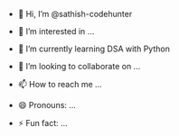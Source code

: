 - 👋 Hi, I’m @sathish-codehunter 

- 👀 I’m interested in ...
- 🌱 I’m currently learning DSA with Python
- 💞️ I’m looking to collaborate on ...

- 📫 How to reach me ...
- 😄 Pronouns: ...
- ⚡ Fun fact: ...


<!---
sathish-codehunter/sathish-codehunter is a ✨ special ✨ repository because its `README.md` (this file) appears on your GitHub profile.
You can click the Preview link to take a look at your changes.
--->
